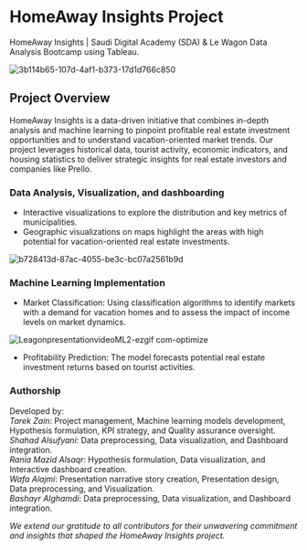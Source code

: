 # HomeAway Insights Project
HomeAway Insights | Saudi Digital Academy (SDA) & Le Wagon Data Analysis Bootcamp using Tableau.

![3b114b65-107d-4af1-b373-17d1d766c850](https://github.com/zain-codes/HomeAway-Insights/assets/129910179/78b53811-a3af-4bac-b584-fcb2fa9bec2b)

## Project Overview
HomeAway Insights is a data-driven initiative that combines in-depth analysis and machine learning to pinpoint profitable real estate investment opportunities and to understand vacation-oriented market trends. Our project leverages historical data, tourist activity, economic indicators, and housing statistics to deliver strategic insights for real estate investors and companies like Prello.

### Data Analysis, Visualization, and dashboarding 
* Interactive visualizations to explore the distribution and key metrics of municipalities.
* Geographic visualizations on maps highlight the areas with high potential for vacation-oriented real estate investments.

![b728413d-87ac-4055-be3c-bc07a2561b9d](https://github.com/zain-codes/HomeAway-Insights/assets/129910179/91b47562-99a2-44ea-9cf3-4d9fa31a01f9)


### Machine Learning Implementation

* Market Classification: Using classification algorithms to identify markets with a demand for vacation homes and to assess the impact of income levels on market dynamics.
  
![LeagonpresentationvideoML2-ezgif com-optimize](https://github.com/zain-codes/HomeAway-Insights/assets/129910179/39c1d503-41c0-49aa-bca4-5d3824cf98cf)
* Profitability Prediction: The model forecasts potential real estate investment returns based on tourist activities.


### Authorship
Developed by:  
*Tarek Zain*: Project management, Machine learning models development, Hypothesis formulation, KPI strategy, and Quality assurance oversight.  
*Shahad Alsufyani*: Data preprocessing, Data visualization, and Dashboard integration.  
*Rania Mazid Alsaqr*: Hypothesis formulation, Data visualization, and Interactive dashboard creation.  
*Wafa Alajmi*: Presentation narrative story creation, Presentation design, Data preprocessing, and Visualization.  
*Bashayr Alghamdi*: Data preprocessing, Data visualization, and Dashboard integration.

*We extend our gratitude to all contributors for their unwavering commitment and insights that shaped the HomeAway Insights project.*
